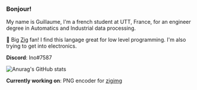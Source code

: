 ### Bonjour!

<!--
**Guigui220D/Guigui220D** is a ✨ _special_ ✨ repository because its `README.md` (this file) appears on your GitHub profile.
-->

My name is Guillaume, I'm a french student at UTT, France, for an engineer degree in Automatics and Industrial data processing.

🌱 Big [Zig](https://ziglang.org/) fan! I find this langage great for low level programming. I'm also trying to get into electronics.

**Discord**: Ino#7587

![Anurag's GitHub stats](https://github-readme-stats.vercel.app/api?username=Guigui220D&theme=radical&show_icons=true)

**Currently working on**: PNG encoder for [zigimg](https://github.com/zigimg/zigimg)
